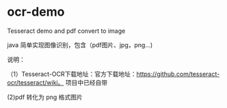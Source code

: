 # ocr-demo
Tesseract demo and pdf convert to image

java 简单实现图像识别，包含（pdf图片、jpg，png...)

说明：

（1）Tesseract-OCR下载地址：官方下载地址：https://github.com/tesseract-ocr/tesseract/wiki。
  项目中已经自带  

(2)pdf 转化为 png 格式图片


